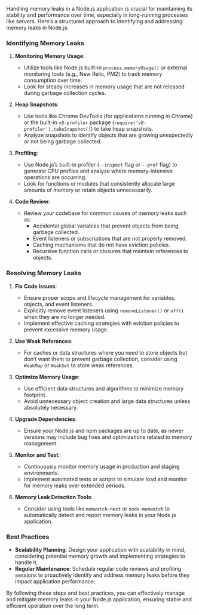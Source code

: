 Handling memory leaks in a Node.js application is crucial for maintaining its stability and performance over time, especially in long-running processes like servers. Here’s a structured approach to identifying and addressing memory leaks in Node.js:

### Identifying Memory Leaks

1. **Monitoring Memory Usage**:
   - Utilize tools like Node.js built-in `process.memoryUsage()` or external monitoring tools (e.g., New Relic, PM2) to track memory consumption over time.
   - Look for steady increases in memory usage that are not released during garbage collection cycles.

2. **Heap Snapshots**:
   - Use tools like Chrome DevTools (for applications running in Chrome) or the built-in `v8-profiler` package (`require('v8-profiler').takeSnapshot()`) to take heap snapshots.
   - Analyze snapshots to identify objects that are growing unexpectedly or not being garbage collected.

3. **Profiling**:
   - Use Node.js’s built-in profiler (`--inspect` flag or `--prof` flag) to generate CPU profiles and analyze where memory-intensive operations are occurring.
   - Look for functions or modules that consistently allocate large amounts of memory or retain objects unnecessarily.

4. **Code Review**:
   - Review your codebase for common causes of memory leaks such as:
     - Accidental global variables that prevent objects from being garbage collected.
     - Event listeners or subscriptions that are not properly removed.
     - Caching mechanisms that do not have eviction policies.
     - Recursive function calls or closures that maintain references to objects.

### Resolving Memory Leaks

1. **Fix Code Issues**:
   - Ensure proper scope and lifecycle management for variables, objects, and event listeners.
   - Explicitly remove event listeners using `removeListener()` or `off()` when they are no longer needed.
   - Implement effective caching strategies with eviction policies to prevent excessive memory usage.

2. **Use Weak References**:
   - For caches or data structures where you need to store objects but don’t want them to prevent garbage collection, consider using `WeakMap` or `WeakSet` to store weak references.

3. **Optimize Memory Usage**:
   - Use efficient data structures and algorithms to minimize memory footprint.
   - Avoid unnecessary object creation and large data structures unless absolutely necessary.

4. **Upgrade Dependencies**:
   - Ensure your Node.js and npm packages are up to date, as newer versions may include bug fixes and optimizations related to memory management.

5. **Monitor and Test**:
   - Continuously monitor memory usage in production and staging environments.
   - Implement automated tests or scripts to simulate load and monitor for memory leaks over extended periods.

6. **Memory Leak Detection Tools**:
   - Consider using tools like `memwatch-next` or `node-memwatch` to automatically detect and report memory leaks in your Node.js application.

### Best Practices

- **Scalability Planning**: Design your application with scalability in mind, considering potential memory growth and implementing strategies to handle it.
- **Regular Maintenance**: Schedule regular code reviews and profiling sessions to proactively identify and address memory leaks before they impact application performance.

By following these steps and best practices, you can effectively manage and mitigate memory leaks in your Node.js application, ensuring stable and efficient operation over the long term.
